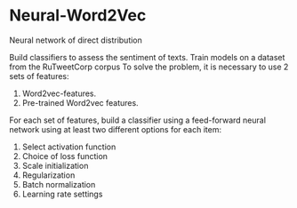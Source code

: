 # Neural-Word2Vec
Neural network of direct distribution

Build classifiers to assess the sentiment of texts. Train models on a dataset from the RuTweetCorp corpus
To solve the problem, it is necessary to use 2 sets of features:
  1. Word2vec-features.
  2. Pre-trained Word2vec features.
  
For each set of features, build a classifier using a feed-forward neural network using at least two different options for each item:
  1. Select activation function
  2. Choice of loss function
  3. Scale initialization
  4. Regularization
  5. Batch normalization
  6. Learning rate settings
